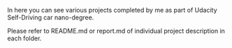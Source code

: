 In here you can see various projects completed by me as part of Udacity Self-Driving car nano-degree.

Please refer to README.md or report.md of individual project description in each folder.
